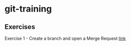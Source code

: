 # git-training

## Exercises

Exercise 1 - Create a branch and open a Merge Request [link](Exercises\Ex1.md)
